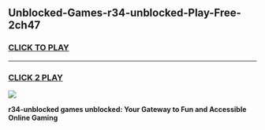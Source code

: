
## Unblocked-Games-r34-unblocked-Play-Free-2ch47
<h3>
<a href="https://premium76.site?title=r34-unblocked&ref=23A">CLICK TO PLAY</a></h3>
<hr>

<h3>
<a href="https://premium76.site?title=r34-unblocked&ref=23A">CLICK 2 PLAY</a>
  
</h3>

<a href="https://premium76.site?title=r34-unblocked&ref=23A"><img src="https://clearcache.store/games.png"></a>


**r34-unblocked games unblocked: Your Gateway to Fun and Accessible Online Gaming**
